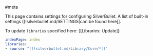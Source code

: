 #meta

This page contains settings for configuring SilverBullet. A list of built-in settings [[!silverbullet.md/SETTINGS|can be found here]].

To update `libraries` specified here: {[Libraries: Update]}

```yaml
indexPage: index
libraries:
- source: "[[!silverbullet.md/Library/Core/*]]"
```
